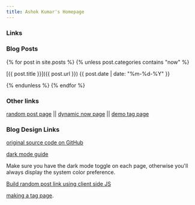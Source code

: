```yaml
---
title: Ashok Kumar's Homepage
--- 
```


### Links

### Blog Posts 

{% for post in site.posts %}
{% unless post.categories contains "now" %}

[{{ post.title }}]({{ post.url }}) {{ post.date | date: "%m-%d-%Y"  }}

{% endunless %}
{% endfor %}


### Other links

[random post page](/random) || [dynamic now page](/now) || [demo tag page](/tags)

### Blog Design Links

[original source code on GitHub](https://github.com/derekkedziora/jekyll-demo) 

[dark mode guide](https://derekkedziora.com/blog/dark-mode-revisited) 

Make sure you have the dark mode toggle on each page, otherwise you'll always display the system color preference.

[Build random post link using client side JS](https://derekkedziora.com/blog/Getting-Random-Post-in-Jekyll) 

[making a tag page](https://derekkedziora.com/blog/tag-page-jekyll).